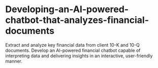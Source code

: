 # Developing-an-AI-powered-chatbot-that-analyzes-financial-documents
Extract and analyze key financial data from client 10-K and 10-Q documents. Develop an AI-powered financial chatbot capable of interpreting data and delivering insights in an interactive, user-friendly manner.

